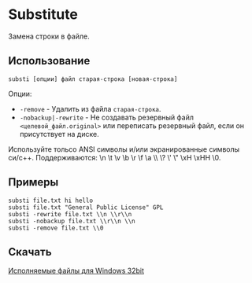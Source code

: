# Substitute

Замена строки в файле.

## Использование ##

    substi [опции] файл старая-строка [новая-строка]

Опции:

- `-remove` - Удалить из файла `старая-строка`.
- `-nobackup|-rewrite` - Не создавать резервный файл `<целевой_файл.original>` или переписать резервный файл, если он присутствует на диске.

Используйте тольсо ANSI символы и/или экранированные символы си/c++.
Поддерживаются: \\n \\t \\v \\b \\r \\f \\a \\\\ \\? \\' \\\" \\xH \\xHH \\0.

## Примеры ##

	substi file.txt hi hello
	substi file.txt "General Public License" GPL
	substi -rewrite file.txt \\n \\r\\n
	substi -nobackup file.txt \\r\\n \\n
	substi -remove file.txt \\0

## Скачать ##

[Исполняемые файлы для Windows 32bit](http://ge.tt/9xoIssc)
